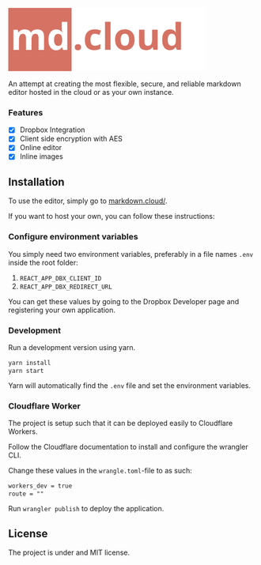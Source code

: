 ![banner-image](./public/banner.svg)

An attempt at creating the most flexible, secure, and reliable markdown editor hosted in the cloud or as your own instance.

### Features

 - [x] Dropbox Integration
 - [x] Client side encryption with AES
 - [x] Online editor
 - [x] Inline images

## Installation

To use the editor, simply go to [markdown.cloud/](https://markdown.cloud/).<br />

If you want to host your own, you can follow these instructions:

### Configure environment variables

You simply need two environment variables, preferably in a file names `.env` inside the root folder:

 1. `REACT_APP_DBX_CLIENT_ID`
 2. `REACT_APP_DBX_REDIRECT_URL`

You can get these values by going to the Dropbox Developer page and registering your own application.

### Development

Run a development version using yarn.

```
yarn install
yarn start
```

Yarn will automatically find the `.env` file and set the environment variables.

### Cloudflare Worker

The project is setup such that it can be deployed easily to Cloudflare Workers.

Follow the Cloudflare documentation to install and configure the wrangler CLI.

Change these values in the `wrangle.toml`-file to as such:
```
workers_dev = true
route = ""
```

Run `wrangler publish` to deploy the application.

## License

The project is under and MIT license.